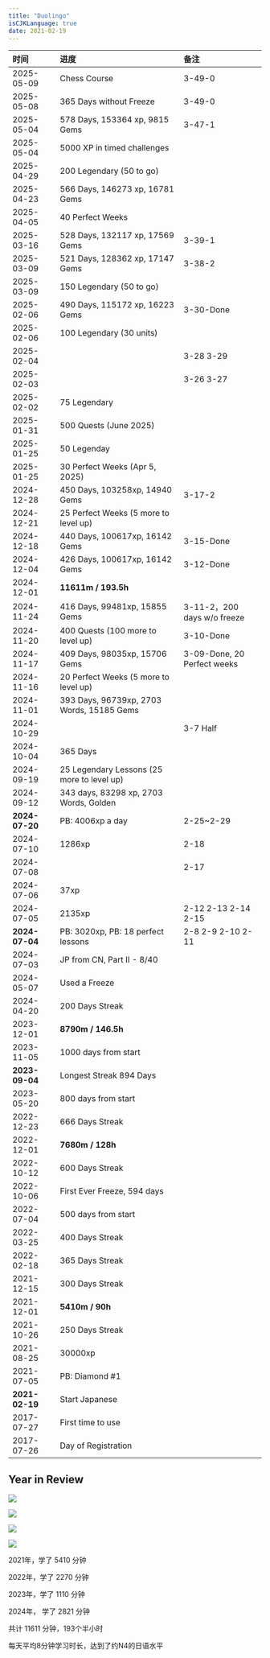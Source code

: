 ```yaml
---
title: "Duolingo"
isCJKLanguage: true
date: 2021-02-19
---
```


|时间      |进度                                        |备注                                     |
|:---------|:------------------------------------------|:----------------------------------------|
|2025-05-09|  Chess Course                             |      3-49-0                             |
|2025-05-08|  365 Days without Freeze                  |      3-49-0                             |
|2025-05-04|  578 Days, 153364 xp, 9815 Gems           |      3-47-1                             |
|2025-05-04|  5000 XP in timed challenges              |                                         |
|2025-04-29|  200 Legendary (50 to go)                 |                                         |
|2025-04-23|  566 Days, 146273 xp, 16781 Gems          |                                         |
|2025-04-05|  40 Perfect Weeks                         |                                         |
|2025-03-16|  528 Days, 132117 xp, 17569 Gems          |       3-39-1                            |
|2025-03-09|  521 Days, 128362 xp, 17147 Gems          |       3-38-2                            |
|2025-03-09|  150 Legendary (50 to go)                 |                                         |
|2025-02-06|  490 Days, 115172 xp, 16223 Gems          |       3-30-Done                         |
|2025-02-06|  100 Legendary (30 units)                 |                                         |
|2025-02-04|                                           |       3-28 3-29                         |
|2025-02-03|                                           |       3-26 3-27                         |
|2025-02-02|  75 Legendary                             |                                         |
|2025-01-31|  500 Quests (June 2025)                   |                                         |
|2025-01-25|  50 Legenday                              |                                         |
|2025-01-25|  30 Perfect Weeks (Apr 5, 2025)           |                                         |
|2024-12-28|  450 Days, 103258xp, 14940 Gems           |       3-17-2                            |
|2024-12-21|   25 Perfect Weeks (5 more to level up)   |                                         |
|2024-12-18|  440 Days, 100617xp, 16142 Gems           |       3-15-Done                         |
|2024-12-04|  426 Days, 100617xp, 16142 Gems           |       3-12-Done                         |
|2024-12-01| **11611m / 193.5h** ||
|2024-11-24|  416 Days, 99481xp, 15855 Gems            |       3-11-2，200 days w/o freeze       |
|2024-11-20|  400 Quests (100 more to level up)        |       3-10-Done                         |
|2024-11-17|  409 Days, 98035xp, 15706 Gems            |       3-09-Done, 20 Perfect weeks       |
|2024-11-16|   20 Perfect Weeks (5 more to level up)   |                                         |
|2024-11-01|  393 Days, 96739xp, 2703 Words, 15185 Gems  |                         |
|2024-10-29|                                         |           3-7 Half              |
|2024-10-04|  365 Days                               |                         |
|2024-09-19|  25 Legendary Lessons (25 more to level up)                     |             |
|2024-09-12|  343 days, 83298 xp, 2703 Words, Golden |              |
|**2024-07-20** | PB: 4006xp a day                          | 2-25~2-29           |
|2024-07-10| 1286xp                                  |   2-18                   |
|2024-07-08|                                         |   2-17                     |
|2024-07-06| 37xp                                    |                         |
|2024-07-05| 2135xp                                  |  2-12 2-13 2-14 2-15       |
|**2024-07-04** |  PB: 3020xp, PB: 18 perfect lessons   | 2-8 2-9 2-10 2-11 |
|2024-07-03| JP from CN, Part II - 8/40              |   |
|2024-05-07| Used a Freeze                            |                        |
|2024-04-20| 200 Days Streak ||
|2023-12-01| **8790m / 146.5h** ||
|2023-11-05| 1000 days from start ||
|**2023-09-04**| Longest Streak 894 Days                        |                         |
|2023-05-20| 800 days from start ||
|2022-12-23| 666 Days Streak ||
|2022-12-01| **7680m / 128h** ||
|2022-10-12| 600 Days Streak ||
|2022-10-06| First Ever Freeze, 594 days ||
|2022-07-04| 500 days from start ||
|2022-03-25| 400 Days Streak ||
|2022-02-18| 365 Days Streak ||
|2021-12-15| 300 Days Streak ||
|2021-12-01| **5410m / 90h** ||
|2021-10-26| 250 Days Streak ||
|2021-08-25| 30000xp ||
|2021-07-05| PB: Diamond #1                          |                         |
|**2021-02-19**| Start Japanese                          |                         |
|2017-07-27| First time to use                             |                         |
|2017-07-26| Day of Registration                                   |                         |


## Year in Review

![](../pages/img/duo2021.PNG)

![](../pages/img/duo2022.jpeg)

![](../pages/img/duo2023.JPG)

![](../pages/img/duo2024.PNG)

2021年，学了 5410 分钟

2022年，学了 2270 分钟

2023年，学了 1110 分钟

2024年， 学了 2821 分钟

共计 11611 分钟，193个半小时

每天平均8分钟学习时长，达到了约N4的日语水平